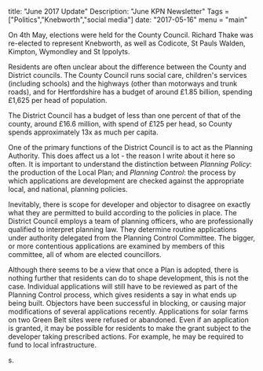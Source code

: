 title: "June 2017 Update" 
Description: "June KPN Newsletter" 
Tags = ["Politics","Knebworth","social media"]
date: "2017-05-16" 
menu = "main"








On 4th May, elections were held for the County Council. Richard Thake was re-elected to represent Knebworth, as well as Codicote, St Pauls Walden, Kimpton, Wymondley and St Ippolyts. 



Residents are often unclear about the difference between the County and District councils. The County Council runs social care, children's services (including schools) and the highways (other than motorways and trunk roads), and for Hertfordshire has a budget of around &pound;1.85 billion, spending &pound;1,625 per head of population.



The District Council has a budget of less than one percent of that of the county, around &pound;16.6 million, with spend of &pound;125 per head, so County spends approximately 13x as much per capita.



One of the primary functions of the District Council is to act as the Planning Authority. This does affect us a lot - the reason I write about it here so often. It is important to understand the distinction between *Planning Policy*: the production of the Local Plan; and *Planning Control*: the process by which applications are development are checked against the appropriate local, and national, planning policies.



Inevitably, there is scope for developer and objector to disagree on exactly what they are permitted to build according to the policies in place. The District Council employs a team of planning officers, who are professionally qualified to interpret planning law. They determine routine applications under authority delegated from the Planning Control Committee. The bigger, or more contentious applications are examined by members of this committee, all of whom are elected councillors.



Although there seems to be a view that once a Plan is adopted, there is nothing further that residents can do to shape development, this is not the case. Individual applications will still have to be reviewed as part of the Planning Control process, which gives residents a say in what ends up being built. Objectors have been successful in blocking, or causing major modifications of several applications recently. Applications for solar farms on two Green Belt sites were refused or abandoned. Even if an application is granted, it may be possible for residents to make the grant subject to the developer taking prescribed actions. For example, he may be required to fund to local infrastructure.



s.

